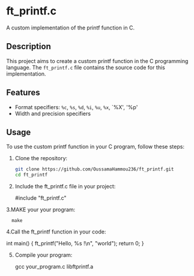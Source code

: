 # ft_printf.c

A custom implementation of the printf function in C.

## Description

This project aims to create a custom printf function in the C programming language. The `ft_printf.c` file contains the source code for this implementation.

## Features

- Format specifiers: `%c`, `%s`, `%d`, `%i`, `%u`, `%x`, `%X', '%p'
- Width and precision specifiers

## Usage

To use the custom printf function in your C program, follow these steps:

1. Clone the repository:

   ```bash
   git clone https://github.com/OussamaHammou236/ft_printf.git
   cd ft_printf

2. Include the ft_printf.c file in your project:
   
     #include "ft_printf.c"

3.MAKE your your program:

      make

4.Call the ft_printf function in your code:

   int main()
   {
    ft_printf("Hello, %s !\n", "world");
    return 0;
   }

5. Compile your program:
   
   gcc your_program.c libftprintf.a
